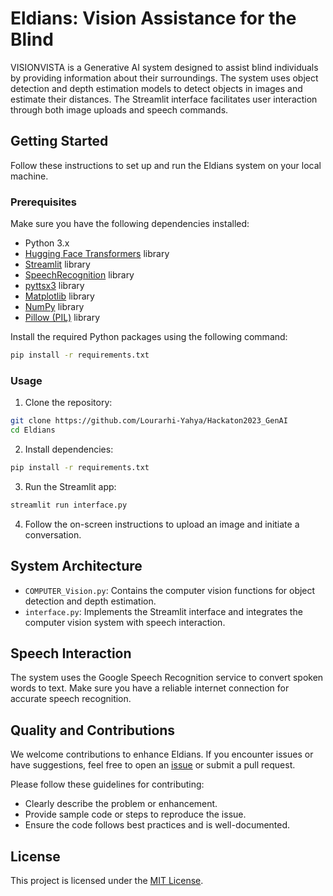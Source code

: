 

# Eldians: Vision Assistance for the Blind

VISIONVISTA is a Generative AI system designed to assist blind individuals by providing information about their surroundings. The system uses object detection and depth estimation models to detect objects in images and estimate their distances. The Streamlit interface facilitates user interaction through both image uploads and speech commands.

## Getting Started

Follow these instructions to set up and run the Eldians system on your local machine.

### Prerequisites

Make sure you have the following dependencies installed:

- Python 3.x
- [Hugging Face Transformers](https://github.com/huggingface/transformers) library
- [Streamlit](https://streamlit.io/) library
- [SpeechRecognition](https://pypi.org/project/SpeechRecognition/) library
- [pyttsx3](https://pypi.org/project/pyttsx3/) library
- [Matplotlib](https://matplotlib.org/) library
- [NumPy](https://numpy.org/) library
- [Pillow (PIL)](https://pillow.readthedocs.io/) library

Install the required Python packages using the following command:

```bash
pip install -r requirements.txt
```

### Usage

1. Clone the repository:

```bash
git clone https://github.com/Lourarhi-Yahya/Hackaton2023_GenAI
cd Eldians
```

2. Install dependencies:

```bash
pip install -r requirements.txt
```

3. Run the Streamlit app:

```bash
streamlit run interface.py
```

4. Follow the on-screen instructions to upload an image and initiate a conversation.

## System Architecture

- `COMPUTER_Vision.py`: Contains the computer vision functions for object detection and depth estimation.
- `interface.py`: Implements the Streamlit interface and integrates the computer vision system with speech interaction.

## Speech Interaction

The system uses the Google Speech Recognition service to convert spoken words to text. Make sure you have a reliable internet connection for accurate speech recognition.

## Quality and Contributions

We welcome contributions to enhance Eldians. If you encounter issues or have suggestions, feel free to open an [issue](https://github.com/your-username/Eldians/issues) or submit a pull request.

Please follow these guidelines for contributing:

- Clearly describe the problem or enhancement.
- Provide sample code or steps to reproduce the issue.
- Ensure the code follows best practices and is well-documented.

## License

This project is licensed under the [MIT License](LICENSE.md).
